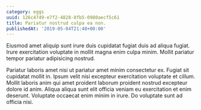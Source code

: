 ```yaml
---
category: eggs
uuid: 126c4749-e7f2-4828-8fb5-0980aecf5c61
title: Pariatur nostrud culpa ea non.
publishedAt: '2019-05-04T21:48+00:00'
---
```


Eiusmod amet aliquip sunt irure duis cupidatat fugiat duis ad aliqua fugiat. Irure exercitation voluptate in mollit magna enim culpa minim. Mollit pariatur tempor pariatur adipisicing nostrud.

Pariatur laboris amet nisi ut pariatur amet minim consectetur ex. Fugiat sit cupidatat mollit in. Ipsum velit nisi excepteur exercitation voluptate et cillum. Mollit laboris anim qui amet proident laborum proident nostrud excepteur dolore id anim. Aliqua aliqua sunt elit officia veniam eu exercitation et enim deserunt. Voluptate occaecat enim minim in irure. Do voluptate sunt ad officia nisi.
